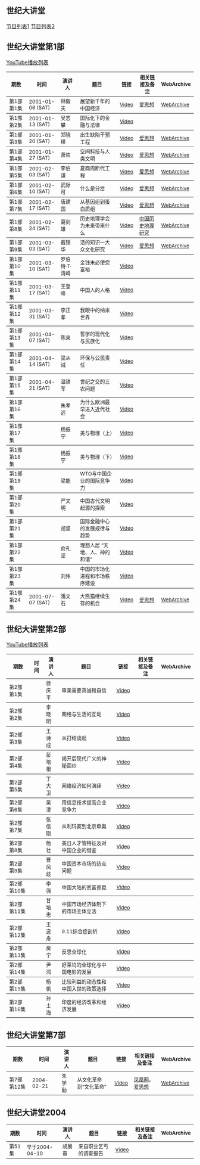 ## 世纪大讲堂

[节目列表1](http://apps.lib.whu.edu.cn/film/film.ASP?typeid=9)
[节目列表2](http://wap.sciencenet.cn/blog-411752-426535.html?mobile=1)

<table>

## 世纪大讲堂第1部
[YouTube播放列表](https://www.youtube.com/playlist?list=PLlk0tfW4OCYTCaxK9S8Hwy4UvQgpRDJpH)

<thead><tr>
    <th><sub>期数</sub></th>
    <th><sub>时间</sub></th>
    <th><sub>演讲人</sub></th>
    <th><sub>题目</sub></th>
    <th><sub>链接</sub></th>
    <th><sub>相关链接及备注</sub></th>
    <th><sub>WebArchive</sub></th>
</tr></thead>

<tbody><tr>
    <td><sub>第1部第1集</sub></td>
    <td><sub>2001-01-06 (SAT)</sub></td>
    <td><sub>林毅夫</sub></td>
    <td><sub>展望新千年的中国经济</sub></td>
    <td><sub><a href="https://youtu.be/iAjCDI9SZV8">Video</a></sub></td>
    <td><sub><a href="http://www.aisixiang.com/data/1944.html">爱思想</a></sub></td>
    <td><sub><a href="https://web.archive.org/web/20150323132623/http://www.aisixiang.com/data/1944.html">WebArchive</a></sub></td>
</tr></tbody>

<tbody><tr>
    <td><sub>第1部第2集</sub></td>
    <td><sub>2001-01-13 (SAT)</sub></td>
    <td><sub>吴志攀</sub></td>
    <td><sub>国际化下的金融与法律</sub></td>
    <td><sub><a href="https://youtu.be/ykNPig_P1ds">Video</a></sub></td>
    <td><sub></sub></td>
    <td><sub></sub></td>
</tr></tbody>


<tbody><tr>
    <td><sub>第1部第3集</sub></td>
    <td><sub>2001-01-20 (SAT)</sub></td>
    <td><sub>郑晓瑛</sub></td>
    <td><sub>出生缺陷干预工程</sub></td>
    <td><sub><a href="https://youtu.be/r2FoiCbnARY">Video</a></sub></td>
    <td><sub><a href="http://www.aisixiang.com/data/1886.html">爱思想</a></sub></td>
    <td><sub><a href="https://web.archive.org/web/20200223005737/http://www.aisixiang.com/data/1886.html">WebArchive</a></sub></td>
</tr></tbody>

<tbody><tr>
    <td><sub>第1部第4集</sub></td>
    <td><sub>2001-01-27 (SAT)</sub></td>
    <td><sub>萧佐</sub></td>
    <td><sub>空间科技与人类文明</sub></td>
    <td><sub><a href="https://youtu.be/mWqIIY3FHZ0">Video</a></sub></td>
    <td><sub><a href="http://www.aisixiang.com/data/2085.html">爱思想</a></sub></td>
    <td><sub><a href="https://web.archive.org/web/20200908125733/http://www.aisixiang.com/data/2085.html">WebArchive</a></sub></td>
</tr></tbody>

<tbody><tr>
    <td><sub>第1部第5集</sub></td>
    <td><sub>2001-02-03 (SAT)</sub></td>
    <td><sub>李伯谦</sub></td>
    <td><sub>夏商周断代工程</sub></td>
    <td><sub><a href="https://youtu.be/SI7b0uq9Jpo">Video</a></sub></td>
    <td><sub><a href="http://www.aisixiang.com/data/2265.html">爱思想</a></sub></td>
    <td><sub><a href="https://web.archive.org/web/20200908125733/http://www.aisixiang.com/data/2265.html">WebArchive</a></sub></td>
</tr></tbody>

<tbody><tr>
    <td><sub>第1部第6集</sub></td>
    <td><sub>2001-02-10 (SAT)</sub></td>
    <td><sub>武际可</sub></td>
    <td><sub>什么是分岔</sub></td>
    <td><sub><a href="https://youtu.be/R5Ke6cB3um0">Video</a></sub></td>
    <td><sub><a href="http://www.aisixiang.com/data/12044.html">爱思想</a></sub></td>
    <td><sub><a href="https://web.archive.org/web/20180310032216/http://www.aisixiang.com/data/12044.html">WebArchive</a></sub></td>
</tr></tbody>

<tbody><tr>
    <td><sub>第1部第7集</sub></td>
    <td><sub>2001-02-17 (SAT)</sub></td>
    <td><sub>唐建国</sub></td>
    <td><sub>从基因组到蛋白质组</sub></td>
    <td><sub><a href="https://youtu.be/Xbfxiw3uKc4">Video</a></sub></td>
    <td><sub><a href="http://www.aisixiang.com/data/2089.html">爱思想</a></sub></td>
    <td><sub><a href="https://web.archive.org/web/20200909141727/http://www.aisixiang.com/data/2089.html">WebArchive</a></sub></td>
</tr></tbody>

<tbody><tr>
    <td><sub>第1部第8集</sub></td>
    <td><sub>2001-02-24 (SAT)</sub></td>
    <td><sub>葛剑雄</sub></td>
    <td><sub>历史地理学会为未来带来什么</sub></td>
    <td><sub><a href="https://youtu.be/bkwBIDXLctA">Video</a></sub></td>
    <td><sub><a href="http://www.iqh.net.cn/info.asp?column_id=1075">中国历史地理研究</a></sub></td>
    <td><sub><a href="https://web.archive.org/web/20200909144051/http://www.iqh.net.cn/info.asp?column_id=1075">WebArchive</a></sub></td>
</tr></tbody>

<tbody><tr>
    <td><sub>第1部第9集</sub></td>
    <td><sub>2001-03-03 (SAT)</sub></td>
    <td><sub>戴锦华</sub></td>
    <td><sub>活的知识一大众文化研究</sub></td>
    <td><sub><a href="https://youtu.be/lO9aTxob7G0">Video</a></sub></td>
    <td><sub><a href="http://www.aisixiang.com/data/2267.html">爱思想</a></sub></td>
    <td><sub><a href="https://web.archive.org/web/20141115122240/http://www.aisixiang.com/data/2267.html">WebArchive</a></sub></td>
</tr></tbody>

<tbody><tr>
    <td><sub>第1部第10集</sub></td>
    <td><sub>2001-03-10 (SAT)</sub></td>
    <td><sub>罗伯特·T·清崎</sub></td>
    <td><sub>金钱未必使您富裕</sub></td>
    <td><sub><a href="https://youtu.be/0L7wak5_V7w">Video</a></sub></td>
    <td><sub></sub></td>
    <td><sub></sub></td>
</tr></tbody>

<tbody><tr>
    <td><sub>第1部第11集</sub></td>
    <td><sub>2001-03-17 (SAT)</sub></td>
    <td><sub>王登峰</sub></td>
    <td><sub>中国人的人格</sub></td>
    <td><sub><a href="https://youtu.be/1Yg7TK6-qVw">Video</a></sub></td>
    <td><sub></sub></td>
    <td><sub></sub></td>
</tr></tbody>

<tbody><tr>
    <td><sub>第1部第12集</sub></td>
    <td><sub>2001-03-31 (SAT)</sub></td>
    <td><sub>李正孝</sub></td>
    <td><sub>我眼中的纳米世界</sub></td>
    <td><sub><a href="https://youtu.be/hHD11xGM6fQ">Video</a></sub></td>
    <td><sub></sub></td>
    <td><sub></sub></td>
</tr></tbody>

<tbody><tr>
    <td><sub>第1部第13集</sub></td>
    <td><sub>2001-04-07 (SAT)</sub></td>
    <td><sub>陈来</sub></td>
    <td><sub>哲学的现代化与民族化</sub></td>
    <td><sub><a href="https://youtu.be/fBOVMj8n2nk">Video</a></sub></td>
    <td><sub></sub></td>
    <td><sub></sub></td>
</tr></tbody>

<tbody><tr>
    <td><sub>第1部第14集</sub></td>
    <td><sub>2001-04-14 (SAT)</sub></td>
    <td><sub>梁从诫</sub></td>
    <td><sub>环保与公民责任</sub></td>
    <td><sub><a href="https://youtu.be/NytswMoz08M">Video</a></sub></td>
    <td><sub></sub></td>
    <td><sub></sub></td>
</tr></tbody>

<tbody><tr>
    <td><sub>第1部第15集</sub></td>
    <td><sub>2001-04-21 (SAT)</sub></td>
    <td><sub>温铁军</sub></td>
    <td><sub>世纪之交的三农问题</sub></td>
    <td><sub><a href="https://youtu.be/70FymiOiGG4">Video</a></sub></td>
    <td><sub></sub></td>
    <td><sub></sub></td>
</tr></tbody>

<tbody><tr>
    <td><sub>第1部第16集</sub></td>
    <td><sub></sub></td>
    <td><sub>朱孝远</sub></td>
    <td><sub>为什么欧洲最早进入近代社会</sub></td>
    <td><sub><a href="https://youtu.be/x_biMAVE9zo">Video</a></sub></td>
    <td><sub></sub></td>
    <td><sub></sub></td>
</tr></tbody>

<tbody><tr>
    <td><sub>第1部第17集</sub></td>
    <td><sub></sub></td>
    <td><sub>杨振宁</sub></td>
    <td><sub>美与物理（上）</sub></td>
    <td><sub><a href="https://youtu.be/_M26o1IswRQ">Video</a></sub></td>
    <td><sub></sub></td>
    <td><sub></sub></td>
</tr></tbody>

<tbody><tr>
    <td><sub>第1部第18集</sub></td>
    <td><sub></sub></td>
    <td><sub>杨振宁</sub></td>
    <td><sub>美与物理（下）</sub></td>
    <td><sub><a href="https://youtu.be/z6RlHzLs4_A">Video</a></sub></td>
    <td><sub></sub></td>
    <td><sub></sub></td>
</tr></tbody>

<tbody><tr>
    <td><sub>第1部第19集</sub></td>
    <td><sub></sub></td>
    <td><sub>梁能</sub></td>
    <td><sub>WTO与中国企业的国际竞争力</sub></td>
    <td><sub><a href="https://youtu.be/ueZsURScm0c">Video</a></sub></td>
    <td><sub></sub></td>
    <td><sub></sub></td>
</tr></tbody>

<tbody><tr>
    <td><sub>第1部第20集</sub></td>
    <td><sub></sub></td>
    <td><sub>严文明</sub></td>
    <td><sub>中国古代文明起源的探索</sub></td>
    <td><sub><a href="https://youtu.be/nfsCs1RYjb4">Video</a></sub></td>
    <td><sub></sub></td>
    <td><sub></sub></td>
</tr></tbody>

<tbody><tr>
    <td><sub>第1部第21集</sub></td>
    <td><sub></sub></td>
    <td><sub>胡坚</sub></td>
    <td><sub>国际金融中心的发展规律与趋势</sub></td>
    <td><sub><a href="https://youtu.be/XWKfN6Xq2TM">Video</a></sub></td>
    <td><sub></sub></td>
    <td><sub></sub></td>
</tr></tbody>

<tbody><tr>
    <td><sub>第1部第22集</sub></td>
    <td><sub></sub></td>
    <td><sub>俞孔坚</sub></td>
    <td><sub>理想人居 “天地、人、神的和谐”</sub></td>
    <td><sub><a href="https://youtu.be/phyRxunGBDs">Video</a></sub></td>
    <td><sub></sub></td>
    <td><sub></sub></td>
</tr></tbody>

<tbody><tr>
    <td><sub>第1部第23集</sub></td>
    <td><sub></sub></td>
    <td><sub>刘伟</sub></td>
    <td><sub>中国的市场化进程和市场秩序建设</sub></td>
    <td><sub><a href="https://youtu.be/I3BRUnSmjoo">Video</a></sub></td>
    <td><sub></sub></td>
    <td><sub></sub></td>
</tr></tbody>

<tbody><tr>
    <td><sub>第1部第24集</sub></td>
    <td><sub>2001-07-07 (SAT)</sub></td>
    <td><sub>潘文石</sub></td>
    <td><sub>大熊猫继续生存的机会</sub></td>
    <td><sub><a href="https://youtu.be/qNp9E-3-9JA">Video</a></sub></td>
    <td><sub><a href="http://www.aisixiang.com/data/2096.html">爱思想</a></sub></td>
    <td><sub><a href="https://web.archive.org/web/20150611210441/http://www.aisixiang.com/data/2096.html">WebArchive</a></sub></td>
</tr></tbody>

</table>

## 世纪大讲堂第2部
[YouTube播放列表](https://www.youtube.com/playlist?list=PLlk0tfW4OCYQZ1LVVtCoYIyX5tG_-YAmN)

<table>
<thead><tr>
    <th><sub>期数</sub></th>
    <th><sub>时间</sub></th>
    <th><sub>演讲人</sub></th>
    <th><sub>题目</sub></th>
    <th><sub>链接</sub></th>
    <th><sub>相关链接及备注</sub></th>
    <th><sub>WebArchive</sub></th>
</tr></thead>

<tbody><tr>
    <td><sub>第2部第1集</sub></td>
    <td><sub></sub></td>
    <td><sub>徐庆平</sub></td>
    <td><sub>审美需要真诚和自信</sub></td>
    <td><sub><a href="https://youtu.be/vwj2ohoBTQM">Video</a></sub></td>
    <td><sub></sub></td>
    <td><sub></sub></td>
</tr></tbody>

<tbody><tr>
    <td><sub>第2部第2集</sub></td>
    <td><sub></sub></td>
    <td><sub>李晓明</sub></td>
    <td><sub>网络与生活的互动</sub></td>
    <td><sub><a href="https://youtu.be/3SmXn9jC5iQ">Video</a></sub></td>
    <td><sub></sub></td>
    <td><sub></sub></td>
</tr></tbody>

<tbody><tr>
    <td><sub>第2部第3集</sub></td>
    <td><sub></sub></td>
    <td><sub>王诗成</sub></td>
    <td><sub>从打结谈起</sub></td>
    <td><sub><a href="https://youtu.be/1MkdXxB5esA">Video</a></sub></td>
    <td><sub></sub></td>
    <td><sub></sub></td>
</tr></tbody>

<tbody><tr>
    <td><sub>第2部第4集</sub></td>
    <td><sub></sub></td>
    <td><sub>彭培根</sub></td>
    <td><sub>揭开后现代广义的神秘面纱</sub></td>
    <td><sub><a href="https://youtu.be/u7ifb1MHwG4">Video</a></sub></td>
    <td><sub></sub></td>
    <td><sub></sub></td>
</tr></tbody>

<tbody><tr>
    <td><sub>第2部第5集</sub></td>
    <td><sub></sub></td>
    <td><sub>丁大卫</sub></td>
    <td><sub>网络经济如何演绎</sub></td>
    <td><sub><a href="https://youtu.be/-MwsfPhewyo">Video</a></sub></td>
    <td><sub></sub></td>
    <td><sub></sub></td>
</tr></tbody>

<tbody><tr>
    <td><sub>第2部第6集</sub></td>
    <td><sub></sub></td>
    <td><sub>吴澄</sub></td>
    <td><sub>用信息技术提高企业竞争力</sub></td>
    <td><sub><a href="https://youtu.be/PTHHhNER3vw">Video</a></sub></td>
    <td><sub></sub></td>
    <td><sub></sub></td>
</tr></tbody>

<tbody><tr>
    <td><sub>第2部第7集</sub></td>
    <td><sub></sub></td>
    <td><sub>张信刚</sub></td>
    <td><sub>从利玛窦到北京申奥</sub></td>
    <td><sub><a href="https://youtu.be/vZ4BJhkHwxs">Video</a></sub></td>
    <td><sub></sub></td>
    <td><sub></sub></td>
</tr></tbody>

<tbody><tr>
    <td><sub>第2部第8集</sub></td>
    <td><sub></sub></td>
    <td><sub>杨壮</sub></td>
    <td><sub>美日人才管特征及对中国企业的借鉴</sub></td>
    <td><sub><a href="https://youtu.be/LL2-qFf1_Yo">Video</a></sub></td>
    <td><sub></sub></td>
    <td><sub></sub></td>
</tr></tbody>

<tbody><tr>
    <td><sub>第2部第9集</sub></td>
    <td><sub></sub></td>
    <td><sub>曹凤歧</sub></td>
    <td><sub>中国资本市场的热点问题</sub></td>
    <td><sub><a href="https://youtu.be/zx5nxJil7Q4">Video</a></sub></td>
    <td><sub></sub></td>
    <td><sub></sub></td>
</tr></tbody>

<tbody><tr>
    <td><sub>第2部第10集</sub></td>
    <td><sub></sub></td>
    <td><sub>李强</sub></td>
    <td><sub>中国大陆的贫富差距</sub></td>
    <td><sub><a href="https://youtu.be/lhxFAXohcfA">Video</a></sub></td>
    <td><sub></sub></td>
    <td><sub></sub></td>
</tr></tbody>

<tbody><tr>
    <td><sub>第2部第11集</sub></td>
    <td><sub></sub></td>
    <td><sub>甘培忠</sub></td>
    <td><sub>中国市场经济体制下的市场主体立法</sub></td>
    <td><sub><a href="https://youtu.be/q6kj7bd-TlU">Video</a></sub></td>
    <td><sub></sub></td>
    <td><sub></sub></td>
</tr></tbody>

<tbody><tr>
    <td><sub>第2部第12集</sub></td>
    <td><sub></sub></td>
    <td><sub>王逸舟</sub></td>
    <td><sub>9.11综合症剖析</sub></td>
    <td><sub><a href="https://youtu.be/cwAiRwqUyn0">Video</a></sub></td>
    <td><sub></sub></td>
    <td><sub></sub></td>
</tr></tbody>

<tbody><tr>
    <td><sub>第2部第13集</sub></td>
    <td><sub></sub></td>
    <td><sub>房宁</sub></td>
    <td><sub>反思全球化</sub></td>
    <td><sub><a href="https://youtu.be/rVKR2Ouhsv4">Video</a></sub></td>
    <td><sub></sub></td>
    <td><sub></sub></td>
</tr></tbody>

<tbody><tr>
    <td><sub>第2部第14集</sub></td>
    <td><sub></sub></td>
    <td><sub>尹鸿</sub></td>
    <td><sub>好莱坞的全球化与中国电影的发展</sub></td>
    <td><sub><a href="https://youtu.be/Va3P5u4GsqY">Video</a></sub></td>
    <td><sub></sub></td>
    <td><sub></sub></td>
</tr></tbody>

<tbody><tr>
    <td><sub>第2部第15集</sub></td>
    <td><sub></sub></td>
    <td><sub>杨帆</sub></td>
    <td><sub>比较利益的动态性和中国入世的政策选择</sub></td>
    <td><sub><a href="https://youtu.be/CI5IkdCMDuo">Video</a></sub></td>
    <td><sub></sub></td>
    <td><sub></sub></td>
</tr></tbody>

<tbody><tr>
    <td><sub>第2部第16集</sub></td>
    <td><sub></sub></td>
    <td><sub>孙士海</sub></td>
    <td><sub>印度的经济改革和经济发展</sub></td>
    <td><sub><a href="https://youtu.be/V874DQBx4hk">Video</a></sub></td>
    <td><sub></sub></td>
    <td><sub></sub></td>
</tr></tbody>

</table>

## 世纪大讲堂第7部

<table>
<thead><tr>
    <th><sub>期数</sub></th>
    <th><sub>时间</sub></th>
    <th><sub>演讲人</sub></th>
    <th><sub>题目</sub></th>
    <th><sub>链接</sub></th>
    <th><sub>相关链接及备注</sub></th>
    <th><sub>WebArchive</sub></th>
</tr></thead>

<tbody><tr>
    <td><sub>第7部第12集</sub></td>
    <td><sub>2004-02-21</sub></td>
    <td><sub>朱学勤</sub></td>
    <td><sub>从文化革命到“文化革命”</sub></td>
    <td><sub><a href="https://youtu.be/zVpih-MvvT8">Video</a></sub></td>
    <td><sub><a href="http://vip.v.ifeng.com/oldtvvip/renwenvip/201209/6556ebfa-708b-4997-9a68-acf634f9236f.shtml">凤凰网</a>，<a href="http://www.aisixiang.com/data/2738.html">爱思想</a></sub></td>
    <td><sub><a href="https://web.archive.org/web/20191230060220/http://www.aisixiang.com/data/2738.html">WebArchive</a></sub></td>
</tr></tbody>

</table>

## 世纪大讲堂2004

<table>
<thead><tr>
    <th><sub>期数</sub></th>
    <th><sub>时间</sub></th>
    <th><sub>演讲人</sub></th>
    <th><sub>题目</sub></th>
    <th><sub>链接</sub></th>
    <th><sub>相关链接及备注</sub></th>
    <th><sub>WebArchive</sub></th>
</tr></thead>

<tbody><tr>
    <td><sub>第51集</sub></td>
    <td><sub>早于2004-04-10</sub></td>
    <td><sub>胡展奋</sub></td>
    <td><sub>来自职业乞丐的调查报告</sub></td>
    <td><sub><a href="https://youtu.be/pHcuCu5RzY0">Video</a></sub></td>
    <td><sub></sub></td>
    <td><sub></sub></td>
</tr></tbody>

</table>
